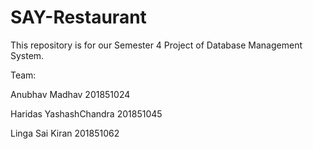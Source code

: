 # SAY-Restaurant
This repository is for our Semester 4 Project of Database Management System.

Team:

Anubhav Madhav                  201851024

Haridas YashashChandra          201851045

Linga Sai Kiran                 201851062
